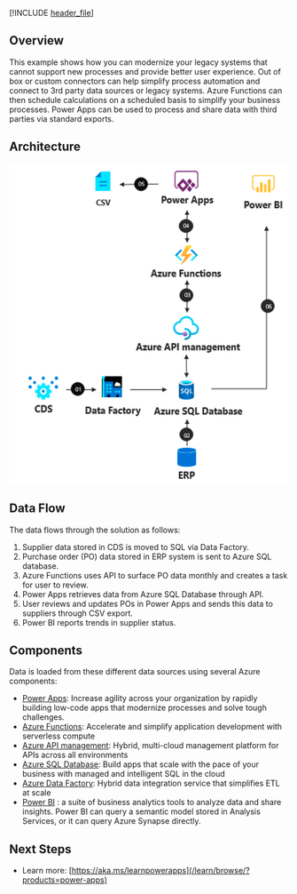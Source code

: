 


[!INCLUDE [header_file](../../../includes/sol-idea-header.yml)]

## Overview

This example shows how you can modernize your legacy systems that cannot support new processes and provide better user experience. Out of box or custom connectors can help simplify process automation and connect to 3rd party data sources or legacy systems. Azure Functions can then schedule calculations on a scheduled basis to simplify your business processes. Power Apps can be used to process and share data with third parties via standard exports.

## Architecture

![Architecture Diagram](../media/lob.png)

## Data Flow

The data flows through the solution as follows:

1. Supplier data stored in CDS is moved to SQL via Data Factory.
2. Purchase order (PO) data stored in ERP system is sent to Azure SQL database.
3. Azure Functions uses API to surface PO data monthly and creates a task for user to review.
4. Power Apps retrieves data from Azure SQL Database through API.
5. User reviews and updates POs in Power Apps and sends this data to suppliers through CSV export.
6. Power BI reports trends in supplier status.

## Components

Data is loaded from these different data sources using several Azure components:

- [Power Apps](https://powerapps.microsoft.com/): Increase agility across your organization by rapidly building low-code apps that modernize processes and solve tough challenges.
- [Azure Functions](https://azure.microsoft.com/services/functions/): Accelerate and simplify application development with serverless compute
- [Azure API management](https://azure.microsoft.com/services/api-management/): Hybrid, multi-cloud management platform for APIs across all environments
- [Azure SQL Database](https://azure.microsoft.com/services/sql-database/): Build apps that scale with the pace of your business with managed and intelligent SQL in the cloud
- [Azure Data Factory](https://azure.microsoft.com/services/data-factory/): Hybrid data integration service that simplifies ETL at scale
- [Power BI](/power-bi) : a suite of business analytics tools to analyze data and share insights. Power BI can query a semantic model stored in Analysis Services, or it can query Azure Synapse directly.

## Next Steps

- Learn more: [https://aka.ms/learnpowerapps](/learn/browse/?products=power-apps)